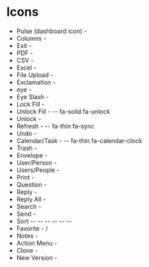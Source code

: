 # Icons

- Pulse (dashboard icon) - <i class="bi bi-activity" style="font-size: 1.15rem; font-weight-bold"></i>
- Columns - <i class="bi bi-columns"></i>
- Exit - <i class="bi bi-x-circle"></i>
- PDF - <i class="bi bi-file-earmark-pdf"></i>
- CSV - <i class="bi bi-filetype-csv"></i>
- Excel - <i class="bi bi-filetype-xls"></i>
- File Upload - <i class="bi bi-cloud-arrow-up"></i>
- Exclamation - <i class="bi bi-exclamation-circle"></i>
- eye - <i class="bi bi-eye"></i>
- Eye Slash - <i class="bi bi-eye-slash"></i>
- Lock Fill - <i class="bi bi-lock-fill"></i>
- Unlock Fill - <i class="bi bi-unlock-fill"></i> -- fa-solid fa-unlock
- Unlock - <i class="bi bi-unlock"></i>
- Refresh - <i class="bi bi-arrow-repeat"></i> -- fa-thin fa-sync
- Undo - <i class="bi bi-arrow-clockwise"></i>
- Calendar/Task - <i class="bi bi-calendar2-event"></i> -- fa-thin fa-calendar-clock
- Trash - <i class="bi bi-trash"></i>
- Envelope - <i class="bi bi-envelope"></i>
- User/Person - <i class="bi bi-person"></i>
- Users/People - <i class="bi bi-people"></i>
- Print - <i class="bi bi-printer"></i>
- Question - <i class="bi bi-question-circle"></i>
- Reply - <i class="bi bi-reply"></i>
- Reply All - <i class="bi bi-reply-all"></i>
- Search - <i class="bi bi-search"></i>
- Send - <i class="bi bi-send"></i>
- Sort
 -- <i class="bi bi-sort-alpha-down"></i>
 -- <i class="bi bi-sort-alpha-up"></i>
 -- <i class="bi bi-sort-down"></i>
 -- <i class="bi bi-sort-up"></i>
 -- <i class="bi bi-sort-numeric-down"></i>
 -- <i class="bi bi-sort-numeric-up"></i>
- Favorite - <i class="bi bi-star-fill"></i> / <i class="bi bi-star"></i>
- Notes - <i class="bi bi-stickies"></i>
- Action Menu - <i class="bi bi-three-dots"></i>
- Clone - <i class="bi bi-files"></i>
- New Version - <i class="bi bi-file-earmark-plus"></i>
